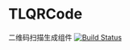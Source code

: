 # TLQRCode
二维码扫描生成组件
[![Build Status](https://travis-ci.org/ysCharles/TLQRCode.svg?branch=master)](https://travis-ci.org/ysCharles/TLQRCode)
